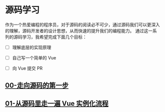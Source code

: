 # 源码学习

作为一个热爱编程的程序员，对于源码的阅读必不可少，通过源码我们可以更深入的理解，源码开发者的设计思想，从而快速的提升我们的编程能力。
通过这一系列的源码学习，我希望完成下面几个目标：

- [ ] 理解底层的实现原理

- [ ] 自己写一个简单的 Vue

- [ ] 向 Vue 提交 PR

## [00-走向源码的第一步](https://github.com/WumaCoder/learning/blob/842409b3beef7b7f069468d86c5033a2ab009f3e/vue/00-ready.md)

## [01-从源码里走一遍 Vue 实例化流程](https://github.com/WumaCoder/learning/blob/63a92a34d8f80a8fa1ccaf06c8ac7b2d4f7ae44a/vue/01-init.md)
